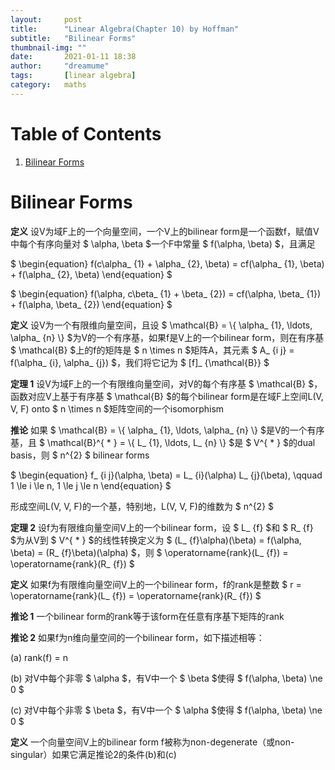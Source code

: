 ```yaml
---
layout:     post
title:      "Linear Algebra(Chapter 10) by Hoffman"
subtitle:   "Bilinear Forms"
thumbnail-img: ""
date:       2021-01-11 18:38
author:     "dreamume"
tags: 		[linear algebra]
category:   maths
---
```

<head>
    <script src="https://cdn.mathjax.org/mathjax/latest/MathJax.js?config=TeX-AMS-MML_HTMLorMML" type="text/javascript"></script>
    <script type="text/x-mathjax-config">
        MathJax.Hub.Config({
            tex2jax: {
            skipTags: ['script', 'noscript', 'style', 'textarea', 'pre'],
            inlineMath: [['$','$']]
            }
        });
    </script>
</head>

# Table of Contents

1.  [Bilinear Forms](#org43acb5f)


<a id="org43acb5f"></a>

# Bilinear Forms

**定义** 设V为域F上的一个向量空间，一个V上的bilinear form是一个函数f，赋值V中每个有序向量对 $ \\alpha, \\beta $一个F中常量 $ f(\\alpha, \\beta) $，且满足

$ \\begin{equation} f(c\\alpha_ {1} + \\alpha_ {2}, \\beta) = cf(\\alpha_ {1}, \\beta) + f(\\alpha_ {2}, \\beta) \\end{equation} $

$ \\begin{equation} f(\\alpha, c\\beta_ {1} + \\beta_ {2}) = cf(\\alpha, \\beta_ {1}) + f(\\alpha, \\beta_ {2}) \\end{equation} $

**定义** 设V为一个有限维向量空间，且设 $ \\mathcal{B} = \\{ \\alpha_ {1}, \\ldots, \\alpha_ {n} \\} $为V的一个有序基，如果f是V上的一个bilinear form，则在有序基 $ \\mathcal{B} $上的f的矩阵是 $ n \\times n $矩阵A，其元素 $ A_ {i j} = f(\\alpha_ {i}, \\alpha_ {j}) $，我们将它记为 $ [f]_ {\\mathcal{B}} $

**定理 1** 设V为域F上的一个有限维向量空间，对V的每个有序基 $ \\mathcal{B} $，函数对应V上基于有序基 $ \\mathcal{B} $的每个bilinear form是在域F上空间L(V, V, F) onto $ n \\times n $矩阵空间的一个isomorphism

**推论** 如果 $ \\mathcal{B} = \\{ \\alpha_ {1}, \\ldots, \\alpha_ {n} \\} $是V的一个有序基，且 $ \\mathcal{B}^{ * } = \\{ L_ {1}, \\ldots, L_ {n} \\} $是 $ V^{ * } $的dual basis，则 $ n^{2} $ bilinear forms

$ \\begin{equation} f_ {i j}(\\alpha, \\beta) = L_ {i}(\\alpha) L_ {j}(\\beta), \\qquad 1 \\le i \\le n, 1 \\le j \\le n \\end{equation} $

形成空间L(V, V, F)的一个基，特别地，L(V, V, F)的维数为 $ n^{2} $

**定理 2** 设f为有限维向量空间V上的一个bilinear form，设 $ L_ {f} $和 $ R_ {f} $为从V到 $ V^{ * } $的线性转换定义为 $ (L_ {f}\\alpha)(\\beta) = f(\\alpha, \\beta) = (R_ {f}\\beta)(\\alpha) $，则 $ \\operatorname{rank}(L_ {f}) = \\operatorname{rank}(R_ {f}) $

**定义** 如果f为有限维向量空间V上的一个bilinear form，f的rank是整数 $ r = \\operatorname{rank}(L_ {f}) = \\operatorname{rank}(R_ {f}) $

**推论 1** 一个bilinear form的rank等于该form在任意有序基下矩阵的rank

**推论 2** 如果f为n维向量空间的一个bilinear form，如下描述相等：

(a) rank(f) = n

(b) 对V中每个非零 $ \\alpha $，有V中一个 $ \\beta $使得 $ f(\\alpha, \\beta) \\ne 0 $

(c) 对V中每个非零 $ \\beta $，有V中一个 $ \\alpha $使得 $ f(\\alpha, \\beta) \\ne 0 $

**定义** 一个向量空间V上的bilinear form f被称为non-degenerate（或non-singular）如果它满足推论2的条件(b)和(c)
